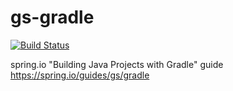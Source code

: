 # gs-gradle
[![Build Status](https://jenkins.deploymentzone.com/buildStatus/icon?job=gs-gradle)](https://jenkins.deploymentzone.com/job/gs-gradle/)

spring.io "Building Java Projects with Gradle" guide https://spring.io/guides/gs/gradle

